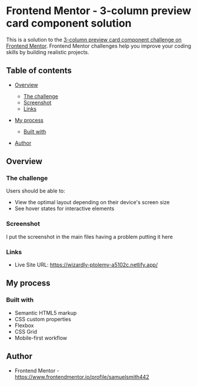 # Frontend Mentor - 3-column preview card component solution

This is a solution to the [3-column preview card component challenge on Frontend Mentor](https://www.frontendmentor.io/challenges/3column-preview-card-component-pH92eAR2-). Frontend Mentor challenges help you improve your coding skills by building realistic projects. 

## Table of contents

- [Overview](#overview)
  - [The challenge](#the-challenge)
  - [Screenshot](#screenshot)
  - [Links](#links)
- [My process](#my-process)
  - [Built with](#built-with)

- [Author](#author)




## Overview

### The challenge

Users should be able to:

- View the optimal layout depending on their device's screen size
- See hover states for interactive elements

### Screenshot

I put the screenshot in the main files having a problem putting it here


### Links


- Live Site URL: https://wizardly-ptolemy-a5102c.netlify.app/

## My process

### Built with

- Semantic HTML5 markup
- CSS custom properties
- Flexbox
- CSS Grid
- Mobile-first workflow




## Author


- Frontend Mentor - https://www.frontendmentor.io/profile/samuelsmith442


